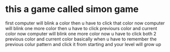 # this a game called simon game
first computer will blink  a color
then u have to click that color
now computer will blink one more color
then u have to click previours color and current color
now computer will blink one more color
now u have to click both 2 previous color and current color
basically when u have to remember the previous colur pattern and click it from starting 
and your level will grow up